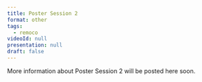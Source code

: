 ```yaml
---
title: Poster Session 2
format: other
tags:
  - remoco
videoId: null
presentation: null
draft: false
---
```

More information about Poster Session 2 will be posted here soon.
